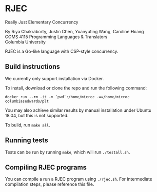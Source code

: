 # RJEC
Really Just Elementary Concurrency

By Riya Chakraborty, Justin Chen, Yuanyuting Wang, Caroline Hoang  
COMS 4115 Programming Languages & Translators  
Columbia University

RJEC is a Go-like language with CSP-style concurrency.

## Build instructions
We currently only support installation via Docker.

To install, download or clone the repo and run the following command:
```
docker run --rm -it -v `pwd`:/home/microc -w=/home/microc columbiasedwards/plt
```

You may also achieve similar results by manual installation under Ubuntu 18.04, but this is not supported.

To build, run `make all`.

## Running tests
Tests can be run by running `make`, which will run `./testall.sh`.

## Compiling RJEC programs
You can compile a run a RJEC program using `./rjec.sh`. For intermediate compilation steps, please reference this file.